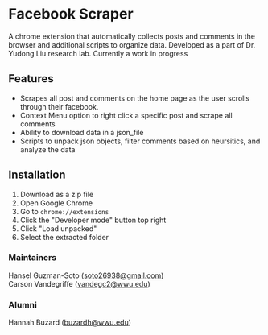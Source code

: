 # Facebook Scraper 

A chrome extension that automatically collects posts and comments in the browser and additional scripts to organize data. Developed as a part of Dr. Yudong Liu research lab. Currently a work in progress

## Features
* Scrapes all post and comments on the home page as the user scrolls through their facebook.
* Context Menu option to right click a specific post and scrape all comments
* Ability to download data in a json_file
* Scripts to unpack json objects, filter comments based on heursitics, and analyze the data


## Installation 

1. Download as a zip file
2. Open Google Chrome
3. Go to `chrome://extensions`
4. Click the "Developer mode" button top right
5. Click "Load unpacked"
6. Select the extracted folder

### Maintainers

Hansel Guzman-Soto (soto26938@gmail.com)\
Carson Vandegriffe (vandegc2@wwu.edu)

### Alumni

Hannah Buzard (buzardh@wwu.edu)

